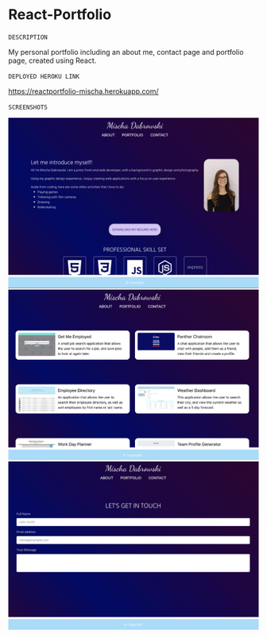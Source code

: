 # React-Portfolio

`` DESCRIPTION ``

My personal portfolio including an about me, contact page and portfolio page, created using React.


`` DEPLOYED HEROKU LINK ``

https://reactportfolio-mischa.herokuapp.com/


`` SCREENSHOTS ``

![Screenshot](src/assets/SS1.png?raw=true)
![Screenshot](src/assets/SS2.png?raw=true)
![Screenshot](src/assets/SS3.png?raw=true)
